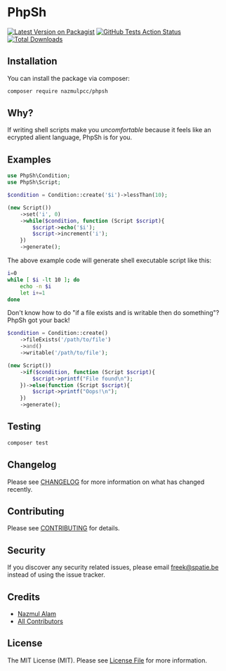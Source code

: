 # PhpSh
[![Latest Version on Packagist](https://img.shields.io/packagist/v/nazmulpcc/phpsh.svg?style=flat-square)](https://packagist.org/packages/nazmulpcc/phpsh)
[![GitHub Tests Action Status](https://img.shields.io/github/workflow/status/nazmulpcc/phpsh/run-tests?label=tests)](https://github.com/nazmulpcc/phpsh/actions?query=workflow%3Arun-tests+branch%3Amaster)
[![Total Downloads](https://img.shields.io/packagist/dt/nazmulpcc/phpsh.svg?style=flat-square)](https://packagist.org/packages/nazmulpcc/phpsh)
 
## Installation

You can install the package via composer:

```bash
composer require nazmulpcc/phpsh
```

## Why?

If writing shell scripts make you *uncomfortable* because it feels like an ecrypted alient language, PhpSh is for you.

## Examples

```php
use PhpSh\Condition;
use PhpSh\Script;

$condition = Condition::create('$i')->lessThan(10);

(new Script())
    ->set('i', 0)
    ->while($condition, function (Script $script){
        $script->echo('$i');
        $script->increment('i');
    })
    ->generate();
```
The above example code will generate shell executable script like this:
``` sh
i=0
while [ $i -lt 10 ]; do
    echo -n $i
    let i+=1
done
```
Don't know how to do "if a file exists and is writable then do something"? PhpSh got your back!
```php
$condition = Condition::create()
    ->fileExists('/path/to/file')
    ->and()
    ->writable('/path/to/file');

(new Script())
    ->if($condition, function (Script $script){
        $script->printf("File found\n");
    })->else(function (Script $script){
        $script->printf("Oops!\n");
    })
    ->generate();
```  
## Testing

``` bash
composer test
```

## Changelog

Please see [CHANGELOG](CHANGELOG.md) for more information on what has changed recently.

## Contributing

Please see [CONTRIBUTING](CONTRIBUTING.md) for details.

## Security

If you discover any security related issues, please email freek@spatie.be instead of using the issue tracker.

## Credits

- [Nazmul Alam](https://github.com/nazmulpcc)
- [All Contributors](../../contributors)

## License

The MIT License (MIT). Please see [License File](LICENSE.md) for more information.
